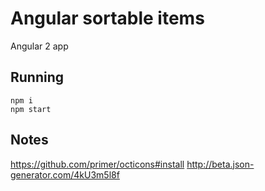 # Angular sortable items
Angular 2 app
## Running

    npm i
    npm start

## Notes
https://github.com/primer/octicons#install
http://beta.json-generator.com/4kU3m5l8f
